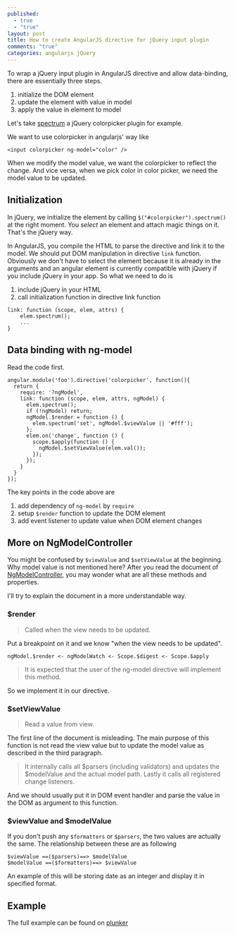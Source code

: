 ```yaml
---
published: 
  - true
  - "true"
layout: post
title: How to create AngularJS directive for jQuery input plugin
comments: "true"
categories: angularjs jQuery
---
```


To wrap a jQuery input plugin in AngularJS directive and allow data-binding, there are essentially three steps.

1. initialize the DOM element
2. update the element with value in model
3. apply the value in element to model

Let's take [spectrum](http://bgrins.github.io/spectrum) a jQuery colorpicker plugin for example.

We want to use colorpicker in angularjs' way like

```
<input colorpicker ng-model="color" />
```
When we modify the model value, we want the colorpicker to reflect the change. And vice versa, when we pick color in color picker, we need the model value to be updated.

## Initialization

In jQuery, we initialize the element by calling `$("#colorpicker").spectrum()` at the right moment. You *select* an element and attach magic things on it. That's the jQuery way.

In AngularJS, you compile the HTML to parse the directive and link it to the model. We should put DOM manipulation in directive `link` function. Obviously we don't have to select the element because it is already in the arguments and an angular element is currently compatible with jQuery if you include jQuery in your app. So what we need to do is

1. include jQuery in your HTML
2. call initialization function in directive link function

```
link: function (scope, elem, attrs) {
	elem.spectrum();
    ...
}
```

## Data binding with ng-model

Read the code first.

```
angular.module('foo').directive('colorpicker', function(){
  return {
    require: '?ngModel',
    link: function (scope, elem, attrs, ngModel) {
      elem.spectrum();
      if (!ngModel) return;
      ngModel.$render = function () {
        elem.spectrum('set', ngModel.$viewValue || '#fff');
      };
      elem.on('change', function () {
        scope.$apply(function () {
          ngModel.$setViewValue(elem.val());
        });
      });
    }
  }
});
```
The key points in the code above are

1. add dependency of `ng-model` by `require`
2. setup `$render` function to update the DOM element
3. add event listener to update value when DOM element changes

## More on NgModelController

You might be confused by `$viewValue` and `$setViewValue` at the beginning. Why model value is not mentioned here? After you read the document of [NgModelController](http://docs.angularjs.org/api/ng.directive:ngModel.NgModelController), you may wonder what are all these methods and properties.

I'll try to explain the document in a more understandable way.

### $render

> Called when the view needs to be updated.

Put a breakpoint on it and we know "when the view needs to be updated".

`ngModel.$render <- ngModelWatch <- Scope.$digest <- Scope.$apply`
 
> It is expected that the user of the ng-model directive will implement this method.

So we implement it in our directive.

### $setViewValue

> Read a value from view.

The first line of the document is misleading. The main purpose of this function is not read the view value but to update the model value as described in the third paragraph.

> It internally calls all $parsers (including validators) and updates the $modelValue and the actual model path. Lastly it calls all registered change listeners.

And we should usually put it in DOM event handler and parse the value in the DOM as argument to this function.

### $viewValue and $modelValue

If you don't push any `$formatters` or `$parsers`, the two values are actually the same. The relationship between these are as following

```
$viewValue ==($parsers)==> $modelValue
$modelValue ==($formatters)==> $viewValue
```

An example of this will be storing date as an integer and display it in specified format.

## Example

The full example can be found on [plunker](http://plnkr.co/edit/RfRsWZ?p=preview)